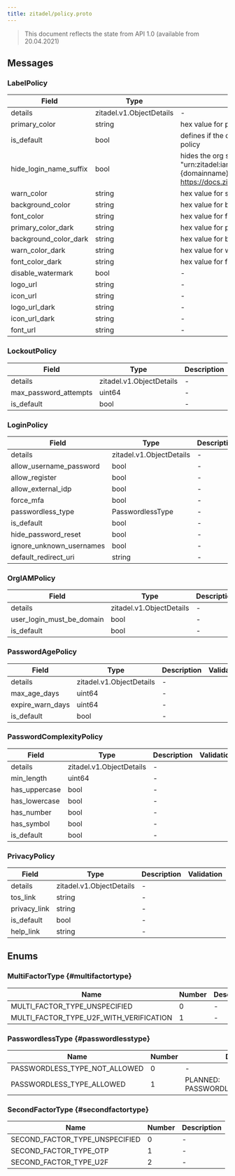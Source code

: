 ```yaml
---
title: zitadel/policy.proto
---
```

> This document reflects the state from API 1.0 (available from 20.04.2021)




## Messages


### LabelPolicy



| Field | Type | Description | Validation |
| ----- | ---- | ----------- | ----------- |
| details |  zitadel.v1.ObjectDetails | - |  |
| primary_color |  string | hex value for primary color |  |
| is_default |  bool | defines if the organisation's admin changed the policy |  |
| hide_login_name_suffix |  bool | hides the org suffix on the login form if the scope \"urn:zitadel:iam:org:domain:primary:{domainname}\" is set. Details about this scope in https://docs.zitadel.ch/concepts#Reserved_Scopes |  |
| warn_color |  string | hex value for secondary color |  |
| background_color |  string | hex value for background color |  |
| font_color |  string | hex value for font color |  |
| primary_color_dark |  string | hex value for primary color dark theme |  |
| background_color_dark |  string | hex value for background color dark theme |  |
| warn_color_dark |  string | hex value for warn color dark theme |  |
| font_color_dark |  string | hex value for font color dark theme |  |
| disable_watermark |  bool | - |  |
| logo_url |  string | - |  |
| icon_url |  string | - |  |
| logo_url_dark |  string | - |  |
| icon_url_dark |  string | - |  |
| font_url |  string | - |  |




### LockoutPolicy



| Field | Type | Description | Validation |
| ----- | ---- | ----------- | ----------- |
| details |  zitadel.v1.ObjectDetails | - |  |
| max_password_attempts |  uint64 | - |  |
| is_default |  bool | - |  |




### LoginPolicy



| Field | Type | Description | Validation |
| ----- | ---- | ----------- | ----------- |
| details |  zitadel.v1.ObjectDetails | - |  |
| allow_username_password |  bool | - |  |
| allow_register |  bool | - |  |
| allow_external_idp |  bool | - |  |
| force_mfa |  bool | - |  |
| passwordless_type |  PasswordlessType | - |  |
| is_default |  bool | - |  |
| hide_password_reset |  bool | - |  |
| ignore_unknown_usernames |  bool | - |  |
| default_redirect_uri |  string | - |  |




### OrgIAMPolicy



| Field | Type | Description | Validation |
| ----- | ---- | ----------- | ----------- |
| details |  zitadel.v1.ObjectDetails | - |  |
| user_login_must_be_domain |  bool | - |  |
| is_default |  bool | - |  |




### PasswordAgePolicy



| Field | Type | Description | Validation |
| ----- | ---- | ----------- | ----------- |
| details |  zitadel.v1.ObjectDetails | - |  |
| max_age_days |  uint64 | - |  |
| expire_warn_days |  uint64 | - |  |
| is_default |  bool | - |  |




### PasswordComplexityPolicy



| Field | Type | Description | Validation |
| ----- | ---- | ----------- | ----------- |
| details |  zitadel.v1.ObjectDetails | - |  |
| min_length |  uint64 | - |  |
| has_uppercase |  bool | - |  |
| has_lowercase |  bool | - |  |
| has_number |  bool | - |  |
| has_symbol |  bool | - |  |
| is_default |  bool | - |  |




### PrivacyPolicy



| Field | Type | Description | Validation |
| ----- | ---- | ----------- | ----------- |
| details |  zitadel.v1.ObjectDetails | - |  |
| tos_link |  string | - |  |
| privacy_link |  string | - |  |
| is_default |  bool | - |  |
| help_link |  string | - |  |






## Enums


### MultiFactorType {#multifactortype}


| Name | Number | Description |
| ---- | ------ | ----------- |
| MULTI_FACTOR_TYPE_UNSPECIFIED | 0 | - |
| MULTI_FACTOR_TYPE_U2F_WITH_VERIFICATION | 1 | - |




### PasswordlessType {#passwordlesstype}


| Name | Number | Description |
| ---- | ------ | ----------- |
| PASSWORDLESS_TYPE_NOT_ALLOWED | 0 | - |
| PASSWORDLESS_TYPE_ALLOWED | 1 | PLANNED: PASSWORDLESS_TYPE_WITH_CERT |




### SecondFactorType {#secondfactortype}


| Name | Number | Description |
| ---- | ------ | ----------- |
| SECOND_FACTOR_TYPE_UNSPECIFIED | 0 | - |
| SECOND_FACTOR_TYPE_OTP | 1 | - |
| SECOND_FACTOR_TYPE_U2F | 2 | - |





